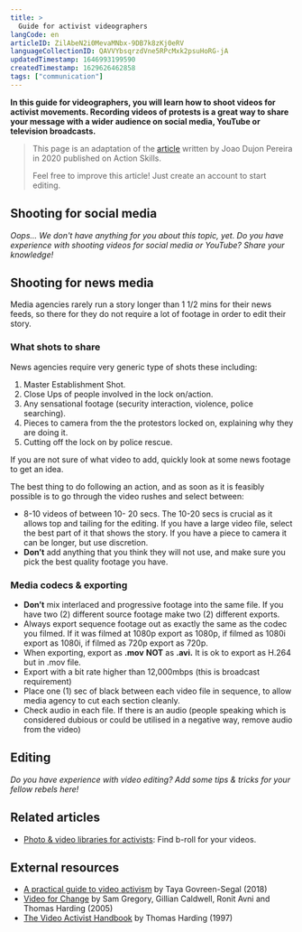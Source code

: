 ```yaml
---
title: >
  Guide for activist videographers
langCode: en
articleID: ZilAbeN2i0MevaMNbx-9DB7k8zKj0eRV
languageCollectionID: QAVVYbsqrzdVne5RPcMxk2psuHoRG-jA
updatedTimestamp: 1646993199590
createdTimestamp: 1629626462858
tags: ["communication"]
---
```


**In this guide for videographers, you will learn how to shoot videos for activist movements. Recording videos of protests is a great way to share your message with a wider audience on social media, YouTube or television broadcasts.**

> This page is an adaptation of the [article](https://actionskills.co/resource/recommended-video-specs/) written by Joao Dujon Pereira in 2020 published on Action Skills.
> 
> Feel free to improve this article! Just create an account to start editing.

## Shooting for social media

_Oops… We don't have anything for you about this topic, yet. Do you have experience with shooting videos for social media or YouTube? Share your knowledge!_

## Shooting for news media

Media agencies rarely run a story longer than 1 1/2 mins for their news feeds, so there for they do not require a lot of footage in order to edit their story.

### What shots to share

News agencies require very generic type of shots these including:

1.  Master Establishment Shot.
2.  Close Ups of people involved in the lock on/action.
3.  Any sensational footage (security interaction, violence, police searching).
4.  Pieces to camera from the the protestors locked on, explaining why they are doing it.
5.  Cutting off the lock on by police rescue.

If you are not sure of what video to add, quickly look at some news footage to get an idea.

The best thing to do following an action, and as soon as it is feasibly possible is to go through the video rushes and select between:

-   8-10 videos of between 10- 20 secs. The 10-20 secs is crucial as it allows top and tailing for the editing. If you have a large video file, select the best part of it that shows the story. If you have a piece to camera it can be longer, but use discretion.
-   **Don’t** add anything that you think they will not use, and make sure you pick the best quality footage you have.

### Media codecs & exporting

-   **Don’t** mix interlaced and progressive footage into the same file. If you have two (2) different source footage make two (2) different exports.
-   Always export sequence footage out as exactly the same as the codec you filmed. If it was filmed at 1080p export as 1080p, if filmed as 1080i export as 1080i, if filmed as 720p export as 720p.
-   When exporting, export as **.mov** **NOT** as **.avi.** It is ok to export as H.264 but in .mov file.
-   Export with a bit rate higher than 12,000mbps (this is broadcast requirement)
-   Place one (1) sec of black between each video file in sequence, to allow media agency to cut each section cleanly.
-   Check audio in each file. If there is an audio (people speaking which is considered dubious or could be utilised in a negative way, remove audio from the video)

## Editing

_Do you have experience with video editing? Add some tips & tricks for your fellow rebels here!_

<div></div>

## Related articles

-   [Photo & video libraries for activists](/tools/photo-video): Find b-roll for your videos.

## External resources

-   [A practical guide to video activism](https://www.nonviolence.wri-irg.org/en/resources/2018/practical-guide-video-activism) by Taya Govreen-Segal (2018)
-   [Video for Change](https://library.witness.org/product/video-change-book-all-chapters/) by Sam Gregory, Gillian Caldwell, Ronit Avni and Thomas Harding (2005)
-   [The Video Activist Handbook](https://books.google.nl/books/about/The_Video_Activist_Handbook.html?id=5L9pAAAAMAAJ&redir_esc=y) by Thomas Harding (1997)